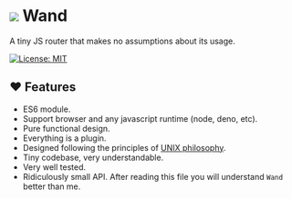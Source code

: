 # ![](favicon.ico) Wand

  A tiny JS router that makes no assumptions about its usage.

  [![License: MIT](https://img.shields.io/badge/License-MIT-yellow.svg)](https://opensource.org/licenses/MIT)

## ❤️ Features
 - ES6 module.
 - Support browser and any javascript runtime (node, deno, etc).
 - Pure functional design.
 - Everything is a plugin.
 - Designed following the principles of
[UNIX philosophy](https://en.wikipedia.org/wiki/Unix_philosophy).
 - Tiny codebase, very understandable.
 - Very well tested.
 - Ridiculously small API. After reading this file you will understand `Wand`
better than me.
